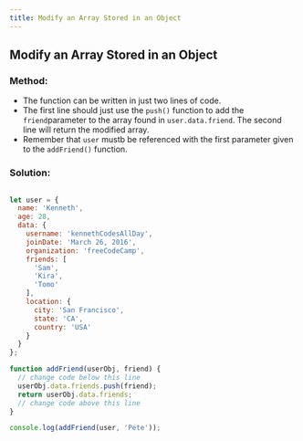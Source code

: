 ```yaml
---
title: Modify an Array Stored in an Object
---
```

## Modify an Array Stored in an Object

### Method:

- The function can be written in just two lines of code.
- The first line should just use the `push()` function to add the `friend`parameter to the array found in `user.data.friend`. The second line will return the modified array.
- Remember that `user` mustb be referenced with the first parameter given to the `addFriend()` function.

### Solution:

```javascript

let user = {
  name: 'Kenneth',
  age: 28,
  data: {
    username: 'kennethCodesAllDay',
    joinDate: 'March 26, 2016',
    organization: 'freeCodeCamp',
    friends: [
      'Sam',
      'Kira',
      'Tomo'
    ],
    location: {
      city: 'San Francisco',
      state: 'CA',
      country: 'USA'
    }
  }
};

function addFriend(userObj, friend) {
  // change code below this line  
  userObj.data.friends.push(friend);
  return userObj.data.friends;
  // change code above this line
}

console.log(addFriend(user, 'Pete'));

```
